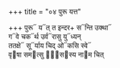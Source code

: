 +++
title = "०४ पुरू यत्त"

+++
पुरू᳓ य᳓त् त इन्दर+ स᳓न्ति उक्था᳓  
ग᳓वे चक᳓र्थ उर्व᳓रासु यु᳓ध्यन्  
ततक्षे᳓ सू᳓र्याय चिद् ओ᳓कसि स्वे᳓  
वृ᳓षा सम᳓त्सु दा᳐स᳓स्य ना᳓म चित्